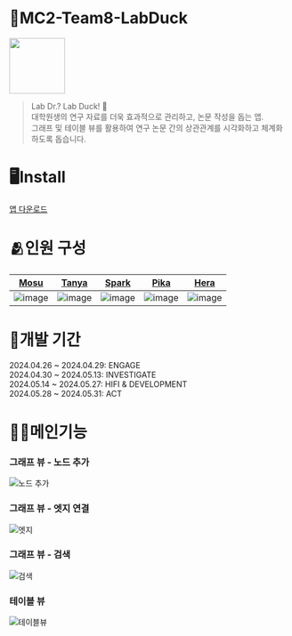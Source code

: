 # 🍎MC2-Team8-LabDuck
<img src="https://github.com/DeveloperAcademy-POSTECH/2024-MC2-M08-LabDuck/assets/63441374/040f8edb-d8f3-4ee1-8498-8117439f71f5" width="100" height="100" />


> Lab Dr.? Lab Duck! 🦆   
> 대학원생의 연구 자료를 더욱 효과적으로 관리하고, 논문 작성을 돕는 앱.    
> 그래프 및 테이블 뷰를 활용하여 연구 논문 간의 상관관계를 시각화하고 체계화하도록 돕습니다.

# 🖥️Install

[앱 다운로드](LabDuck.dmg)


# 🫂인원 구성

| [Mosu](https://github.com/chongin12) | [Tanya](https://github.com/seoyounghan) | [Spark](https://github.com/swpark95) | [Pika](https://github.com/hajizn-pi) | [Hera](https://github.com/heracloud) |
|---|---|---|---|---|
| ![image](https://github.com/DeveloperAcademy-POSTECH/2024-MC2-M08-LabDuck/assets/63441374/b73f6b3b-fec1-4ec4-a3b9-ca13b671366f) | ![image](https://github.com/DeveloperAcademy-POSTECH/2024-MC2-M08-LabDuck/assets/63441374/a60382c9-44d2-4978-8dc2-1f137b7ebd34) | ![image](https://github.com/DeveloperAcademy-POSTECH/2024-MC2-M08-LabDuck/assets/63441374/bd2e304d-58af-4a79-8a26-9bc3ecae0ff1) | ![image](https://github.com/DeveloperAcademy-POSTECH/2024-MC2-M08-LabDuck/assets/63441374/ad2a853a-a7fc-41f6-a727-acd23b2489f3) | ![image](https://github.com/DeveloperAcademy-POSTECH/2024-MC2-M08-LabDuck/assets/63441374/4a39251e-c827-45ea-836c-432ccee2dd2b) |

# 📅개발 기간
2024.04.26 ~ 2024.04.29: ENGAGE   
2024.04.30 ~ 2024.05.13: INVESTIGATE   
2024.05.14 ~ 2024.05.27: HIFI & DEVELOPMENT   
2024.05.28 ~ 2024.05.31: ACT   

# 🙌🏻메인기능
### 그래프 뷰 - 노드 추가
![노드 추가](https://github.com/DeveloperAcademy-POSTECH/2024-MC2-M08-LabDuck/assets/63441374/385e4a56-feb6-44c9-b3ef-70f328612bc3)

### 그래프 뷰 - 엣지 연결
![엣지](https://github.com/DeveloperAcademy-POSTECH/2024-MC2-M08-LabDuck/assets/63441374/baae9e5e-f063-4f38-b83c-4fa482b18eb7)

### 그래프 뷰 - 검색
![검색](https://github.com/DeveloperAcademy-POSTECH/2024-MC2-M08-LabDuck/assets/63441374/a8045360-b630-4a7e-adb2-3b409889169f)

### 테이블 뷰 
![테이블뷰](https://github.com/DeveloperAcademy-POSTECH/2024-MC2-M08-LabDuck/assets/63441374/2fada397-7380-469a-ac2c-515e952fbbea)

